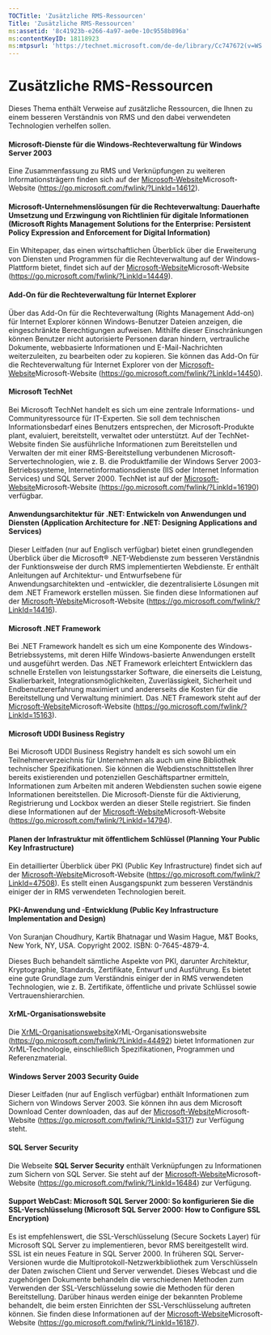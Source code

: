 ```yaml
---
TOCTitle: 'Zusätzliche RMS-Ressourcen'
Title: 'Zusätzliche RMS-Ressourcen'
ms:assetid: '8c41923b-e266-4a97-ae0e-10c9558b896a'
ms:contentKeyID: 18118923
ms:mtpsurl: 'https://technet.microsoft.com/de-de/library/Cc747672(v=WS.10)'
---
```


Zusätzliche RMS-Ressourcen
==========================

Dieses Thema enthält Verweise auf zusätzliche Ressourcen, die Ihnen zu einem besseren Verständnis von RMS und den dabei verwendeten Technologien verhelfen sollen.

#### Microsoft-Dienste für die Windows-Rechteverwaltung für Windows Server 2003

Eine Zusammenfassung zu RMS und Verknüpfungen zu weiteren Informationsträgern finden sich auf der [Microsoft-Website](https://go.microsoft.com/fwlink/?linkid=14612)Microsoft-Website (https://go.microsoft.com/fwlink/?LinkId=14612).

#### Microsoft-Unternehmenslösungen für die Rechteverwaltung: Dauerhafte Umsetzung und Erzwingung von Richtlinien für digitale Informationen (Microsoft Rights Management Solutions for the Enterprise: Persistent Policy Expression and Enforcement for Digital Information)

Ein Whitepaper, das einen wirtschaftlichen Überblick über die Erweiterung von Diensten und Programmen für die Rechteverwaltung auf der Windows-Plattform bietet, findet sich auf der [Microsoft-Website](https://go.microsoft.com/fwlink/?linkid=14449)Microsoft-Website (https://go.microsoft.com/fwlink/?LinkId=14449).

#### Add-On für die Rechteverwaltung für Internet Explorer

Über das Add-On für die Rechteverwaltung (Rights Management Add-on) für Internet Explorer können Windows-Benutzer Dateien anzeigen, die eingeschränkte Berechtigungen aufweisen. Mithilfe dieser Einschränkungen können Benutzer nicht autorisierte Personen daran hindern, vertrauliche Dokumente, webbasierte Informationen und E-Mail-Nachrichten weiterzuleiten, zu bearbeiten oder zu kopieren. Sie können das Add-On für die Rechteverwaltung für Internet Explorer von der [Microsoft-Website](https://go.microsoft.com/fwlink/?linkid=14450)Microsoft-Website (https://go.microsoft.com/fwlink/?LinkId=14450).

#### Microsoft TechNet

Bei Microsoft TechNet handelt es sich um eine zentrale Informations- und Communityressource für IT-Experten. Sie soll dem technischen Informationsbedarf eines Benutzers entsprechen, der Microsoft-Produkte plant, evaluiert, bereitstellt, verwaltet oder unterstützt. Auf der TechNet-Website finden Sie ausführliche Informationen zum Bereitstellen und Verwalten der mit einer RMS-Bereitstellung verbundenen Microsoft-Servertechnologien, wie z. B. die Produktfamilie der Windows Server 2003-Betriebssysteme, Internetinformationsdienste (IIS oder Internet Information Services) und SQL Server 2000. TechNet ist auf der [Microsoft-Website](https://go.microsoft.com/fwlink/?linkid=16190)Microsoft-Website (https://go.microsoft.com/fwlink/?LinkId=16190) verfügbar.

#### Anwendungsarchitektur für .NET: Entwickeln von Anwendungen und Diensten (Application Architecture for .NET: Designing Applications and Services)

Dieser Leitfaden (nur auf Englisch verfügbar) bietet einen grundlegenden Überblick über die Microsoft® .NET-Webdienste zum besseren Verständnis der Funktionsweise der durch RMS implementierten Webdienste. Er enthält Anleitungen auf Architektur- und Entwurfsebene für Anwendungsarchitekten und -entwickler, die dezentralisierte Lösungen mit dem .NET Framework erstellen müssen. Sie finden diese Informationen auf der [Microsoft-Website](https://go.microsoft.com/fwlink/?linkid=14416)Microsoft-Website (https://go.microsoft.com/fwlink/?LinkId=14416).

#### Microsoft .NET Framework

Bei .NET Framework handelt es sich um eine Komponente des Windows-Betriebssystems, mit deren Hilfe Windows-basierte Anwendungen erstellt und ausgeführt werden. Das .NET Framework erleichtert Entwicklern das schnelle Erstellen von leistungsstarker Software, die einerseits die Leistung, Skalierbarkeit, Integrationsmöglichkeiten, Zuverlässigkeit, Sicherheit und Endbenutzererfahrung maximiert und andererseits die Kosten für die Bereitstellung und Verwaltung minimiert. Das .NET Framework steht auf der [Microsoft-Website](https://go.microsoft.com/fwlink/?linkid=15163)Microsoft-Website (https://go.microsoft.com/fwlink/?LinkId=15163).

#### Microsoft UDDI Business Registry

Bei Microsoft UDDI Business Registry handelt es sich sowohl um ein Teilnehmerverzeichnis für Unternehmen als auch um eine Bibliothek technischer Spezifikationen. Sie können die Webdienstschnittstellen Ihrer bereits existierenden und potenziellen Geschäftspartner ermitteln, Informationen zum Arbeiten mit anderen Webdiensten suchen sowie eigene Informationen bereitstellen. Die Microsoft-Dienste für die Aktivierung, Registrierung und Lockbox werden an dieser Stelle registriert. Sie finden diese Informationen auf der [Microsoft-Website](https://go.microsoft.com/fwlink/?linkid=14794)Microsoft-Website (https://go.microsoft.com/fwlink/?LinkId=14794).

#### Planen der Infrastruktur mit öffentlichem Schlüssel (Planning Your Public Key Infrastructure)

Ein detaillierter Überblick über PKI (Public Key Infrastructure) findet sich auf der [Microsoft-Website](https://go.microsoft.com/fwlink/?linkid=47508)Microsoft-Website (https://go.microsoft.com/fwlink/?LinkId=47508). Es stellt einen Ausgangspunkt zum besseren Verständnis einiger der in RMS verwendeten Technologien bereit.

#### PKI-Anwendung und -Entwicklung (Public Key Infrastructure Implementation and Design)

Von Suranjan Choudhury, Kartik Bhatnagar und Wasim Hague, M&T Books, New York, NY, USA. Copyright 2002. ISBN: 0-7645-4879-4.

Dieses Buch behandelt sämtliche Aspekte von PKI, darunter Architektur, Kryptographie, Standards, Zertifikate, Entwurf und Ausführung. Es bietet eine gute Grundlage zum Verständnis einiger der in RMS verwendeten Technologien, wie z. B. Zertifikate, öffentliche und private Schlüssel sowie Vertrauenshierarchien.

#### XrML-Organisationswebsite

Die [XrML-Organisationswebsite](https://go.microsoft.com/fwlink/?linkid=44492)XrML-Organisationswebsite (https://go.microsoft.com/fwlink/?LinkId=44492) bietet Informationen zur XrML-Technologie, einschließlich Spezifikationen, Programmen und Referenzmaterial.

#### Windows Server 2003 Security Guide

Dieser Leitfaden (nur auf Englisch verfügbar) enthält Informationen zum Sichern von Windows Server 2003. Sie können ihn aus dem Microsoft Download Center downloaden, das auf der [Microsoft-Website](https://go.microsoft.com/fwlink/?linkid=5317)Microsoft-Website (https://go.microsoft.com/fwlink/?LinkId=5317) zur Verfügung steht.

#### SQL Server Security

Die Webseite **SQL Server Security** enthält Verknüpfungen zu Informationen zum Sichern von SQL Server. Sie steht auf der [Microsoft-Website](https://go.microsoft.com/fwlink/?linkid=16484)Microsoft-Website (https://go.microsoft.com/fwlink/?LinkId=16484) zur Verfügung.

#### Support WebCast: Microsoft SQL Server 2000: So konfigurieren Sie die SSL-Verschlüsselung (Microsoft SQL Server 2000: How to Configure SSL Encryption)

Es ist empfehlenswert, die SSL-Verschlüsselung (Secure Sockets Layer) für Microsoft SQL Server zu implementieren, bevor RMS bereitgestellt wird. SSL ist ein neues Feature in SQL Server 2000. In früheren SQL Server-Versionen wurde die Multiprotokoll-Netzwerkbibliothek zum Verschlüsseln der Daten zwischen Client und Server verwendet. Dieses Webcast und die zugehörigen Dokumente behandeln die verschiedenen Methoden zum Verwenden der SSL-Verschlüsselung sowie die Methoden für deren Bereitstellung. Darüber hinaus werden einige der bekannten Probleme behandelt, die beim ersten Einrichten der SSL-Verschlüsselung auftreten können. Sie finden diese Informationen auf der [Microsoft-Website](https://go.microsoft.com/fwlink/?linkid=16187)Microsoft-Website (https://go.microsoft.com/fwlink/?LinkId=16187).